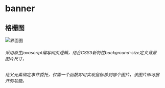 # banner  
## 格栅图
![界面图](img/banner.gif)
###### 采用原生javascript编写网页逻辑，结合CSS3新特性background-size定义背景图片尺寸，
###### 给父元素绑定事件委托，仅需一个函数即可实现鼠标移到哪个图片，该图片即可展开的功能。
